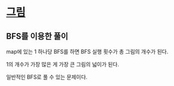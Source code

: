 # [그림](https://www.acmicpc.net/problem/1926)

## BFS를 이용한 풀이

map에 있는 1 하나당 BFS를 하면 BFS 실행 횟수가 총 그림의 개수가 된다.

1의 개수가 가장 많은 게 가장 큰 그림의 넓이가 된다.

일반적인 BFS로 풀 수 있는 문제이다.